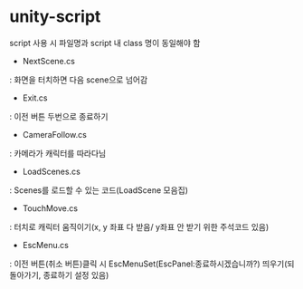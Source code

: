 # unity-script
script 사용 시 파일명과 script 내 class 명이 동일해야 함

* NextScene.cs

: 화면을 터치하면 다음 scene으로 넘어감

* Exit.cs

: 이전 버튼 두번으로 종료하기

* CameraFollow.cs

: 카메라가 캐릭터를 따라다님

* LoadScenes.cs

: Scenes를 로드할 수 있는 코드(LoadScene 모음집)

* TouchMove.cs

: 터치로 캐릭터 움직이기(x, y 좌표 다 받음/ y좌표 안 받기 위한 주석코드 있음)

* EscMenu.cs

: 이전 버튼(취소 버튼)클릭 시 EscMenuSet(EscPanel:종료하시겠습니까?) 띄우기(되돌아가기, 종료하기 설정 있음)
